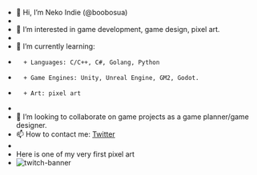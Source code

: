 - 👋 Hi, I’m Neko Indie (@boobosua)
- 
- 👀 I’m interested in game development, game design, pixel art.
- 
- 🌱 I’m currently learning: 
-       + Languages: C/C++, C#, Golang, Python
-       + Game Engines: Unity, Unreal Engine, GM2, Godot.
-       + Art: pixel art
-       
- 💞️ I’m looking to collaborate on game projects as a game planner/game designer.
- 📫 How to contact me: [Twitter](https://twitter.com/nekoindie)
- 
- Here is one of my very first pixel art
- ![twitch-banner](https://user-images.githubusercontent.com/9868354/133361001-b1d4df04-a30c-4942-b96f-df86fc2c0584.png)


<!---
boobosua/boobosua is a ✨ special ✨ repository because its `README.md` (this file) appears on your GitHub profile.
You can click the Preview link to take a look at your changes.
--->
